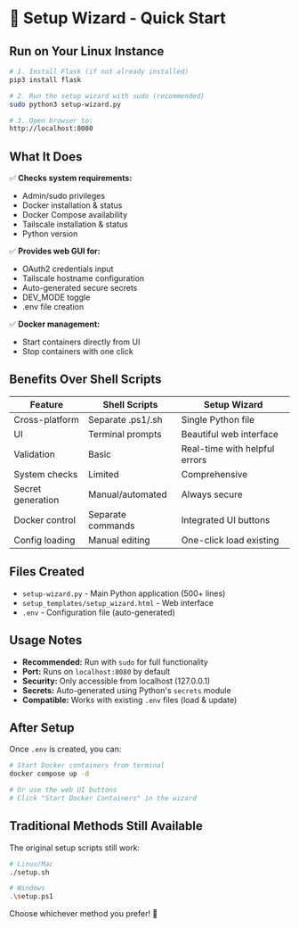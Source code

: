 # 🦈 Setup Wizard - Quick Start

## Run on Your Linux Instance

```bash
# 1. Install Flask (if not already installed)
pip3 install flask

# 2. Run the setup wizard with sudo (recommended)
sudo python3 setup-wizard.py

# 3. Open browser to:
http://localhost:8080
```

## What It Does

✅ **Checks system requirements:**
- Admin/sudo privileges
- Docker installation & status
- Docker Compose availability
- Tailscale installation & status
- Python version

✅ **Provides web GUI for:**
- OAuth2 credentials input
- Tailscale hostname configuration
- Auto-generated secure secrets
- DEV_MODE toggle
- .env file creation

✅ **Docker management:**
- Start containers directly from UI
- Stop containers with one click

## Benefits Over Shell Scripts

| Feature | Shell Scripts | Setup Wizard |
|---------|--------------|--------------|
| Cross-platform | Separate .ps1/.sh | Single Python file |
| UI | Terminal prompts | Beautiful web interface |
| Validation | Basic | Real-time with helpful errors |
| System checks | Limited | Comprehensive |
| Secret generation | Manual/automated | Always secure |
| Docker control | Separate commands | Integrated UI buttons |
| Config loading | Manual editing | One-click load existing |

## Files Created

- `setup-wizard.py` - Main Python application (500+ lines)
- `setup_templates/setup_wizard.html` - Web interface
- `.env` - Configuration file (auto-generated)

## Usage Notes

- **Recommended:** Run with `sudo` for full functionality
- **Port:** Runs on `localhost:8080` by default
- **Security:** Only accessible from localhost (127.0.0.1)
- **Secrets:** Auto-generated using Python's `secrets` module
- **Compatible:** Works with existing `.env` files (load & update)

## After Setup

Once `.env` is created, you can:

```bash
# Start Docker containers from terminal
docker compose up -d

# Or use the web UI buttons
# Click "Start Docker Containers" in the wizard
```

## Traditional Methods Still Available

The original setup scripts still work:

```bash
# Linux/Mac
./setup.sh

# Windows
.\setup.ps1
```

Choose whichever method you prefer! 🎯
